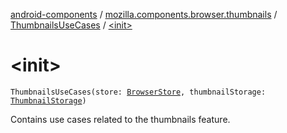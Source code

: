 [android-components](../../index.md) / [mozilla.components.browser.thumbnails](../index.md) / [ThumbnailsUseCases](index.md) / [&lt;init&gt;](./-init-.md)

# &lt;init&gt;

`ThumbnailsUseCases(store: `[`BrowserStore`](../../mozilla.components.browser.state.store/-browser-store/index.md)`, thumbnailStorage: `[`ThumbnailStorage`](../../mozilla.components.browser.thumbnails.storage/-thumbnail-storage/index.md)`)`

Contains use cases related to the thumbnails feature.

